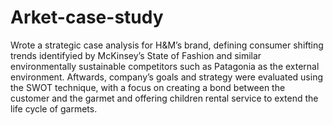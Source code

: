 # Arket-case-study

Wrote a strategic case analysis for H&M’s brand, defining consumer shifting trends identifyied by McKinsey’s State of Fashion and similar environmentally sustainable competitors such as Patagonia as the external environment. Aftwards, company’s goals and strategy were evaluated using the SWOT technique, with a focus on creating a bond between the customer and the garmet and offering children rental service to extend the life cycle of garmets.
